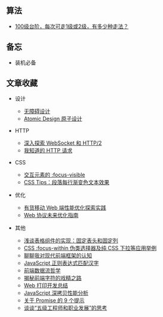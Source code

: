 ## 算法

- [100级台阶，每次可走1级或2级，有多少种走法？](https://github.com/showmethecode9527/blog/issues/1)

## 备忘
- 装机必备

## 文章收藏

- 设计
  - [无障碍设计](https://zhuanlan.zhihu.com/p/31657525)
  - [Atomic Design 原子设计](https://www.w3cplus.com/css/atomic-design.html)

- HTTP
  - [深入探索 WebSocket 和 HTTP/2](https://www.oschina.net/translate/how-does-javascript-actually-work-part-5)
  - [我知道的 HTTP 请求](https://fed.renren.com/2018/02/03/http-request/)

- CSS
  - [交互元素的 :focus-visible](https://zhuanlan.zhihu.com/p/33714597)
  - [CSS Tips：段落每行渐变色文本效果](https://www.w3cplus.com/css/gradient-for-every-line-of-a-para.html)

- 优化
  - [有货移动 Web 端性能优化探索实践](https://mp.weixin.qq.com/s/953UuOfxAiS2lMlkj1tGFw)
  - [Web 协议未来优化指南](https://zhuanlan.zhihu.com/p/33940885)

- 其他
  - [浅谈表格组件的实现：固定表头和固定列](https://zhuanlan.zhihu.com/p/33280304)
  - [CSS :focus-within 伪类选择器及纯 CSS 下拉等应用举例](http://www.zhangxinxu.com/wordpress/2018/01/css-focus-within-pseudo-class-selector/)
  - [聊聊我对现代前端框架的认知](https://github.com/berwin/Blog/issues/20)
  - [JavaScript 正则表达式匹配汉字](https://jhuang.me/2018/01/26/JavaScript-%E6%AD%A3%E5%88%99%E8%A1%A8%E8%BE%BE%E5%BC%8F%E5%8C%B9%E9%85%8D%E6%B1%89%E5%AD%97/)
  - [前端数据流哲学](https://zhuanlan.zhihu.com/p/33382396)
  - [揭秘前端字符的戏精之路](https://mp.weixin.qq.com/s/jTSws4W-PDxVgDvePvMO2g)
  - [Web 打印开发总结](https://mp.weixin.qq.com/s/0H2Oa7lZbaKc38YIlJHfCw)
  - [JavaScript 深拷贝性能分析](https://zhuanlan.zhihu.com/p/33489557)
  - [关于 Promise 的 9 个提示](https://github.com/xitu/gold-miner/blob/master/TODO/promising-promise-tips.md)
  - [谈谈“五级工程师和职业发展”的思考](https://liudanking.com/beautiful-life/five-level-engineer-and-career/)


